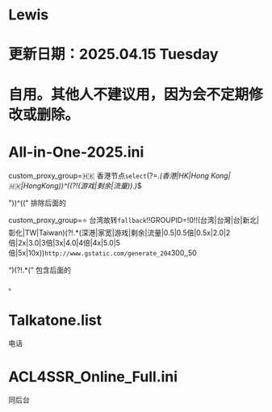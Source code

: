 # Lewis

# 更新日期：2025.04.15 Tuesday

# 自用。其他人不建议用，因为会不定期修改或删除。

# All-in-One-2025.ini


custom_proxy_group=🇭🇰 香港节点`select`(?=.*(香港|HK|Hong Kong|🇭🇰|HongKong))^((?!(游戏|剩余|流量)).)*$

"))^((" 排除后面的


custom_proxy_group=⭐ 台湾故转`fallback`!!GROUPID=!0!!(台湾|台灣|台|新北|彰化|TW|Taiwan)(?!.*(深港|家宽|游戏|剩余|流量|0.5|0.5倍|0.5x|2.0|2倍|2x|3.0|3倍|3x|4.0|4倍|4x|5.0|5倍|5x|10x))`http://www.gstatic.com/generate_204`300,,50

“)(?!.*(” 包含后面的

。

# Talkatone.list
电话

# ACL4SSR_Online_Full.ini
同后台
